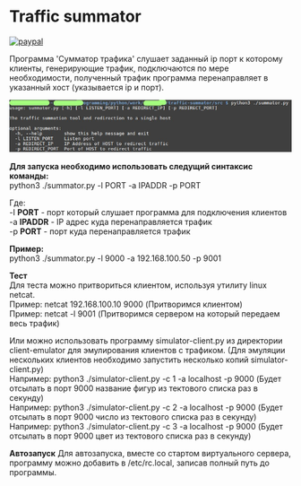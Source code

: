 <h1>Traffic summator</h1>

[![paypal](https://www.paypalobjects.com/en_US/i/btn/btn_donateCC_LG.gif)](https://www.paypal.com/cgi-bin/webscr?cmd=_donations&business=KMHLMS36HC5MY&lc=RU&item_name=Traffic%20Summator%20Program&currency_code=RUB&bn=PP%2dDonationsBF%3abtn_donateCC_LG%2egif%3aNonHosted)
<br>

<p>
Программа 'Сумматор трафика' слушает заданный ip порт к которому клиенты, генерирующие трафик, подключаются по мере необходимости, полученный трафик программа перенаправляет в указанный хост (указывается ip и порт).
</p>

![Main Window](https://github.com/avedensky/traffic-summator/raw/master/img/scr-1.jpg)

<p>
<b>
Для запуска необходимо использовать следущий синтаксис команды:
</b>
<br>
python3 ./summator.py -l PORT -a IPADDR -p PORT
</p>

<p>
Где:<br>
-I <b>PORT</b> - порт который слушает программа для подключения клиентов<br>
-a <b>IPADDR</b> - IP адрес куда перенаправляется трафик<br>
-p <b>PORT</b> - порт куда перенаправляется трафик
</p>

<p>
<b>Пример:</b><br>
python3 ./summator.py -l 9000 -a 192.168.100.50 -p 9001
</p>

<p>
<b>Тест</b><br>
Для теста можно притвориться клиентом, используя утилиту linux netcat.<br>
Пример: netcat 192.168.100.10 9000 (Притворимся клиентом)<br>
Пример: netcat -l 9001 (Притворимся сервером на который передаем весь трафик)<br>
 
Или можно использовать программу simulator-client.py из директории client-emulator для эмулирования клиентов с трафиком. (Для эмуляции нескольких клиентов необходимо запустить несколько копий simulator-client.py) <br>
Например: python3 ./simulator-client.py -c 1 -a localhost -p 9000 (Будет отсылать в порт 9000 название фигур из тектового списка раз в секунду)<br>
Например: python3 ./simulator-client.py -c 2 -a localhost -p 9000 (Будет отсылать в порт 9000 число из  тектового списка раз в секунду)<br>
Например: python3 ./simulator-client.py -c 3 -a localhost -p 9000 (Будет отсылать в порт 9000 цвет из тектового списка раз в секунду)
</p>

<p>
<b>Автозапуск</b>
Для автозапуска, вместе со стартом виртуального сервера, программу можно добавить в /etc/rc.local, записав полный путь до программы.
</p>
